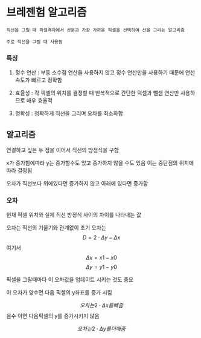 # 브레젠험 알고리즘
    직선을 그릴 때 픽셀격자에서 선분과 가장 가까운 픽셀을 선택하여 선을 그리는 알고리즘

    주로 직선을 그릴 때 사용됨

### 특징
1. 정수 연산 : 부동 소수점 연산을 사용하지 않고 정수 연산만을 사용하기 때문에 연산 속도가 빠르고 정확함

2. 효율성 : 각 픽셀의 위치를 결정할 때 반복적으로 간단한 덕셈과 뺄셈 연산만 사용하므로 매우 효율적

3. 정확성 : 정확하게 직선을 그리며 오차를 최소화함

## 알고리즘
연결하고 싶은 두 점을 이어서 직선의 방정식을 구함

x가 증가함에따라 y는 증가할수도 있고 증가하지 않을 수도 있음 이는 중단점의 위치에 따라 결정됨

오차가 직선보다 위에있다면 증가하지 않고 아래에 있다면 증가함

### 오차

현재 픽셀 위치와 실제 직선 방정식 사이의 차이를 나타내는 값

오차는 직선의 기울기와 관계없이 초기 오차는
$$
D = 2 \cdot \Delta y - \Delta x
$$
여기서
$$
\Delta x = x1 - x0
$$
$$
\Delta y = y1 - y0
$$

픽셀을 그릴때마다 이 오차값을 업데이트 시키는 것도 중요

이 오차가 양수면 다음 픽셀의 y좌표를 증가 시킴

$$
오차는 2 \cdot \Delta x 를 빼줌
$$
 음수 이면 다음픽셀의 y를 증가시키지 않음

$$
오차는 2 \cdot \Delta y 를 더해줌
$$